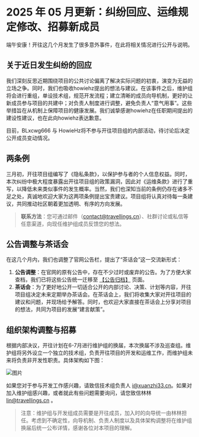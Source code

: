 # 2025 年 05 月更新：纠纷回应、运维规定修改、招募新成员

端午安康！开往这几个月发生了很多意外事件，在此将相关情况进行公开与说明。

## 关于近日发生纠纷的回应

我们深刻反思近期围绕项目的公共讨论偏离了解决实际问题的初衷，演变为无益的立场之争。同时，我们也吸收howiehz提出的想法与建议。在该事件之后，维护组将会进行重组，单设技术组，规范开发流程；建立清晰的成员向导机制，更好的让新成员参与项目的共建中；对负责人制度进行调整，避免负责人“意气用事”。这些举措旨在从机制上保障项目的健康发展。我们诚挚感谢howiehz在任职期间提出的建设性建议，也在此向howiehz表达歉意。

目前，BLxcwg666 与 HowieHz将不参与开往项目组的内部活动，待讨论后决定公开成员变动情况。

## 两条例

三月初，开往项目组编写了《隐私条款》，以保护参与者的个人信息权益。同时，本次纠纷中极大程度暴露出开往项目组的政策漏洞，因此对《运维条款》进行了重写，以降低未来类似事件的发生概率。当然，我们也深知当前的条例仍存在诸多不足之处，真诚地欢迎大家为这两项条例提出宝贵建议。项目组将认真对待每一条建议，共同推动社区朝着更加透明、有序的方向发展。

> **联系方法**：您可通过邮件（[contact@travellings.cn](mailto:contact@travellings.cn)）、社群讨论或私信等任意渠道，向现任维护组成员反馈您的想法。

## 公告调整与茶话会

在这几个月内，我们也调整了官网公告栏，提出了“茶话会”这一交流新形式：

1. **公告调整**：在官网的原有公告中，存在不少过时或废弃的公告。为了方便大家查档，我们已将这些公告统一迁移至 [【公告归档】](https://www.travellings.cn/archive/) 页面。
2. **茶话会**：为了更好地公开一切适合公开的内部讨论、决策、计划等内容，开往项目组决定未来定期举办茶话会。在茶话会上，我们将收集大家对开往项目的建议和问题，并现场给予解答。同时，也欢迎大家直接在茶话会上分享对项目的想法，共同为项目的发展“建言献策”。

## 组织架构调整与招募

根据内部决议，开往计划在6-7月进行维护组的换届，本次换届不涉及巡查组。维护组将另外设立一个独立的技术组，负责开往项目的开发和运维工作，而维护组未来将负责非开发性职责。具体架构如下图：

![图片](https://www.travellings.cn/assets/img/new-org.png)

如果您对于参与开发工作感兴趣，请致信技术组负责人 i@xuanzhi33.cn。如果对加入维护组感兴趣，或者就此有些问题需要询问，请您致信林林  lin@travellings.cn 。

> 注意：维护组与开发组成员需要是开往成员，加入时的向导统一由林林担任。考虑到不确定性，向导机制、负责人制度以及具体架构调整将在维护组换届后统一公布详情，感谢各位对本项目的理解。
